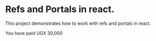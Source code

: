 # Refs and Portals in react.

This project demonstrates how to work with refs and portals in react.

You have paid UGX 30,000